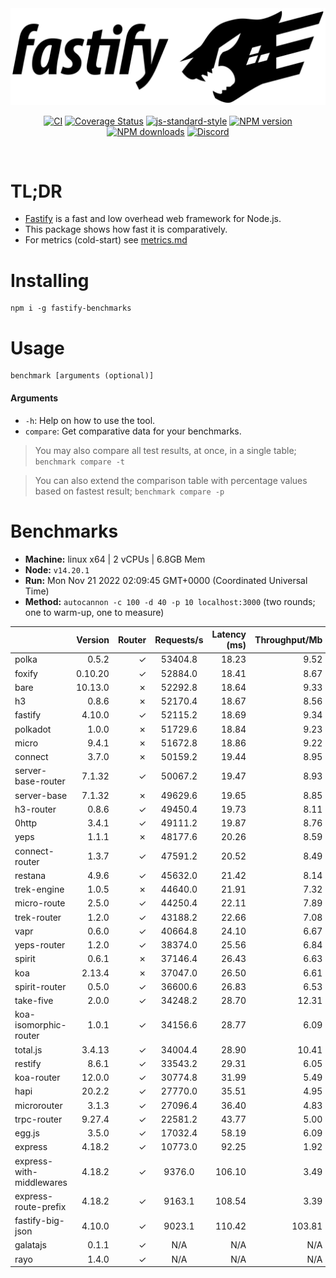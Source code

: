 <div align="center">
  <img src="https://github.com/fastify/graphics/raw/HEAD/fastify-landscape-outlined.svg" width="650" height="auto"/>
</div>

<div align="center">

[![CI](https://github.com/fastify/fastify/workflows/ci/badge.svg)](https://github.com/fastify/fastify/actions/workflows/ci.yml)
[![Coverage Status](https://coveralls.io/repos/github/fastify/fastify/badge.svg?branch=master)](https://coveralls.io/github/fastify/fastify?branch=master)
[![js-standard-style](https://img.shields.io/badge/code%20style-standard-brightgreen.svg?style=flat)](http://standardjs.com/)
[![NPM version](https://img.shields.io/npm/v/fastify.svg?style=flat)](https://www.npmjs.com/package/fastify)
[![NPM downloads](https://img.shields.io/npm/dm/fastify.svg?style=flat)](https://www.npmjs.com/package/fastify) [![Discord](https://img.shields.io/discord/725613461949906985)](https://discord.gg/fastify)

</div>
<br />

# TL;DR

* [Fastify](https://github.com/fastify/fastify) is a fast and low overhead web framework for Node.js.
* This package shows how fast it is comparatively.
* For metrics (cold-start) see [metrics.md](./METRICS.md)

# Installing

```
npm i -g fastify-benchmarks
```

# Usage

```
benchmark [arguments (optional)]
```

#### Arguments

* `-h`: Help on how to use the tool.
* `compare`: Get comparative data for your benchmarks.

> You may also compare all test results, at once, in a single table; `benchmark compare -t`

> You can also extend the comparison table with percentage values based on fastest result; `benchmark compare -p`
# Benchmarks

* __Machine:__ linux x64 | 2 vCPUs | 6.8GB Mem
* __Node:__ `v14.20.1`
* __Run:__ Mon Nov 21 2022 02:09:45 GMT+0000 (Coordinated Universal Time)
* __Method:__ `autocannon -c 100 -d 40 -p 10 localhost:3000` (two rounds; one to warm-up, one to measure)

|                          | Version | Router | Requests/s | Latency (ms) | Throughput/Mb |
| :--                      | --:     | --:    | :-:        | --:          | --:           |
| polka                    | 0.5.2   | ✓      | 53404.8    | 18.23        | 9.52          |
| foxify                   | 0.10.20 | ✓      | 52884.0    | 18.41        | 8.67          |
| bare                     | 10.13.0 | ✗      | 52292.8    | 18.64        | 9.33          |
| h3                       | 0.8.6   | ✗      | 52170.4    | 18.67        | 8.56          |
| fastify                  | 4.10.0  | ✓      | 52115.2    | 18.69        | 9.34          |
| polkadot                 | 1.0.0   | ✗      | 51729.6    | 18.84        | 9.23          |
| micro                    | 9.4.1   | ✗      | 51672.8    | 18.86        | 9.22          |
| connect                  | 3.7.0   | ✗      | 50159.2    | 19.44        | 8.95          |
| server-base-router       | 7.1.32  | ✓      | 50067.2    | 19.47        | 8.93          |
| server-base              | 7.1.32  | ✗      | 49629.6    | 19.65        | 8.85          |
| h3-router                | 0.8.6   | ✓      | 49450.4    | 19.73        | 8.11          |
| 0http                    | 3.4.1   | ✓      | 49111.2    | 19.87        | 8.76          |
| yeps                     | 1.1.1   | ✗      | 48177.6    | 20.26        | 8.59          |
| connect-router           | 1.3.7   | ✓      | 47591.2    | 20.52        | 8.49          |
| restana                  | 4.9.6   | ✓      | 45632.0    | 21.42        | 8.14          |
| trek-engine              | 1.0.5   | ✗      | 44640.0    | 21.91        | 7.32          |
| micro-route              | 2.5.0   | ✓      | 44250.4    | 22.11        | 7.89          |
| trek-router              | 1.2.0   | ✓      | 43188.2    | 22.66        | 7.08          |
| vapr                     | 0.6.0   | ✓      | 40664.8    | 24.10        | 6.67          |
| yeps-router              | 1.2.0   | ✓      | 38374.0    | 25.56        | 6.84          |
| spirit                   | 0.6.1   | ✗      | 37146.4    | 26.43        | 6.63          |
| koa                      | 2.13.4  | ✗      | 37047.0    | 26.50        | 6.61          |
| spirit-router            | 0.5.0   | ✓      | 36600.6    | 26.83        | 6.53          |
| take-five                | 2.0.0   | ✓      | 34248.2    | 28.70        | 12.31         |
| koa-isomorphic-router    | 1.0.1   | ✓      | 34156.6    | 28.77        | 6.09          |
| total.js                 | 3.4.13  | ✓      | 34004.4    | 28.90        | 10.41         |
| restify                  | 8.6.1   | ✓      | 33543.2    | 29.31        | 6.05          |
| koa-router               | 12.0.0  | ✓      | 30774.8    | 31.99        | 5.49          |
| hapi                     | 20.2.2  | ✓      | 27770.0    | 35.51        | 4.95          |
| microrouter              | 3.1.3   | ✓      | 27096.4    | 36.40        | 4.83          |
| trpc-router              | 9.27.4  | ✓      | 22581.2    | 43.77        | 5.00          |
| egg.js                   | 3.5.0   | ✓      | 17032.4    | 58.19        | 6.09          |
| express                  | 4.18.2  | ✓      | 10773.0    | 92.25        | 1.92          |
| express-with-middlewares | 4.18.2  | ✓      | 9376.0     | 106.10       | 3.49          |
| express-route-prefix     | 4.18.2  | ✓      | 9163.1     | 108.54       | 3.39          |
| fastify-big-json         | 4.10.0  | ✓      | 9023.1     | 110.42       | 103.81        |
| galatajs                 | 0.1.1   | ✓      | N/A        | N/A          | N/A           |
| rayo                     | 1.4.0   | ✓      | N/A        | N/A          | N/A           |
